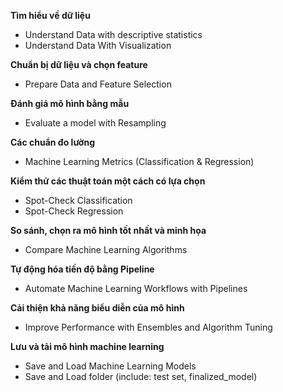 **Tìm hiểu về dữ liệu**
- Understand Data with descriptive statistics
- Understand Data With Visualization<br>

**Chuẩn bị dữ liệu và chọn feature**
- Prepare Data and Feature Selection<br>

**Đánh giá mô hình bằng mẫu**
- Evaluate a model with Resampling<br>

**Các chuẩn đo lường**
- Machine Learning Metrics (Classification & Regression)<br>

**Kiểm thử các thuật toán một cách có lựa chọn**
- Spot-Check Classification
- Spot-Check Regression<br>

**So sánh, chọn ra mô hình tốt nhất và minh họa**
- Compare Machine Learning Algorithms

**Tự động hóa tiến độ bằng Pipeline**
- Automate Machine Learning Workflows with Pipelines

**Cải thiện khả năng biểu diễn của mô hình**
- Improve Performance with Ensembles and Algorithm Tuning

**Lưu và tải mô hình machine learning**
- Save and Load Machine Learning Models
- Save and Load folder (include: test set, finalized_model)